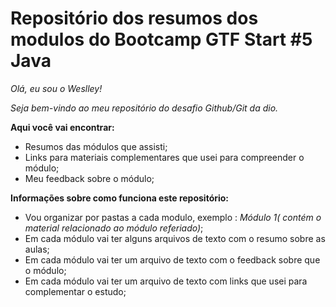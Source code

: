# Repositório dos resumos dos modulos do Bootcamp GTF Start #5 Java

*Olá, eu sou o Weslley!*

*Seja bem-vindo ao meu repositório do desafio Github/Git da dio.*

**Aqui você vai encontrar:**
* Resumos das módulos que assisti;
* Links para materiais complementares que usei para compreender o módulo;
* Meu feedback sobre o módulo; 

**Informações sobre como funciona este repositório:**
* Vou organizar por pastas a cada modulo, exemplo : *Módulo 1( contém o material relacionado ao módulo referiado)*;
* Em cada módulo vai ter alguns arquivos de texto com o resumo sobre as aulas;
* Em cada módulo vai ter um arquivo de texto com o feedback sobre que o módulo; 
* Em cada módulo vai ter um arquivo de texto com links que usei para complementar o estudo; 
